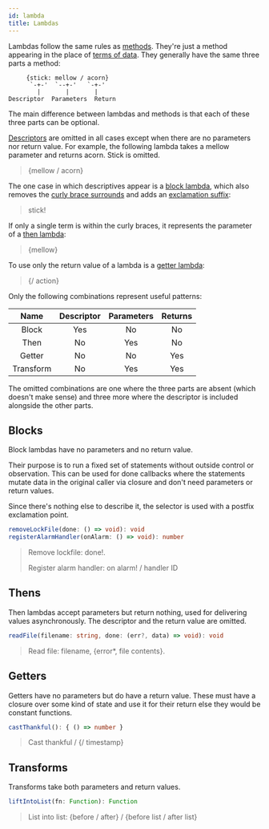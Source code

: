 ```yaml
---
id: lambda
title: Lambdas
---
```


Lambdas follow the same rules as [methods](method.md). They're just a method appearing in the place of [terms of data](term.md). They generally have the same three parts a method:

```text
     {stick: mellow / acorn}
      `-+-'  `--+-'   `-+-'
        |       |       |
Descriptor  Parameters  Return
```

The main difference between lambdas and methods is that each of these three parts can be optional.

[Descriptors](descriptor.md) are omitted in all cases except when there are no parameters nor return value. For example, the following lambda takes a mellow parameter and returns acorn. Stick is omitted.

> {mellow / acorn}

The one case in which descriptives appear is a [block lambda](#blocks), which also removes the [curly brace surrounds](symbols.md#curly-brace-surround) and adds an [exclamation suffix](symbols.md#exclamation-suffix):

> stick!

If only a single term is within the curly braces, it represents the parameter of a [then lambda](#thens):

> {mellow}

To use only the return value of a lambda is a [getter lambda](#getters):

> {/ action}

Only the following combinations represent useful patterns:

|   Name    | Descriptor | Parameters | Returns |
| :-------: | :--------: | :--------: | :-----: |
|   Block   |    Yes     |     No     |   No    |
|   Then    |     No     |    Yes     |   No    |
|  Getter   |     No     |     No     |   Yes   |
| Transform |     No     |    Yes     |   Yes   |

The omitted combinations are one where the three parts are absent (which doesn't make sense) and three more where the descriptor is included alongside the other parts.

## Blocks

Block lambdas have no parameters and no return value.

Their purpose is to run a fixed set of statements without outside control or observation. This can be used for done callbacks where the statements mutate data in the original caller via closure and don't need parameters or return values.

Since there's nothing else to describe it, the selector is used with a postfix exclamation point.

```typescript
removeLockFile(done: () => void): void
registerAlarmHandler(onAlarm: () => void): number
```

> Remove lockfile: done!.
>
> Register alarm handler: on alarm! / handler ID

## Thens

Then lambdas accept parameters but return nothing, used for delivering values asynchronously. The descriptor and the return value are omitted.

```typescript
readFile(filename: string, done: (err?, data) => void): void
```

> Read file: filename, {error*, file contents}.

## Getters

Getters have no parameters but do have a return value. These must have a closure over some kind of state and use it for their return else they would be constant functions.

```typescript
castThankful(): { () => number }
```

> Cast thankful / {/ timestamp}

## Transforms

Transforms take both parameters and return values.

```typescript
liftIntoList(fn: Function): Function
```

> List into list: {before / after} / {before list / after list}